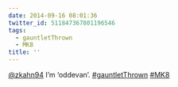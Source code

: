```yaml
---
date: 2014-09-16 08:01:36
twitter_id: 511847367801196546
tags:
  - gauntletThrown
  - MK8
title: ''
---
```


<!-- Tweet at https://twitter.com/statuses/511731050020888577 is either deleted or protected. -->

[@zkahn94](https://twitter.com/zkahn94) I’m ‘oddevan’. [#gauntletThrown](https://twitter.com/hashtag/gauntletThrown) [#MK8](https://twitter.com/hashtag/MK8)
